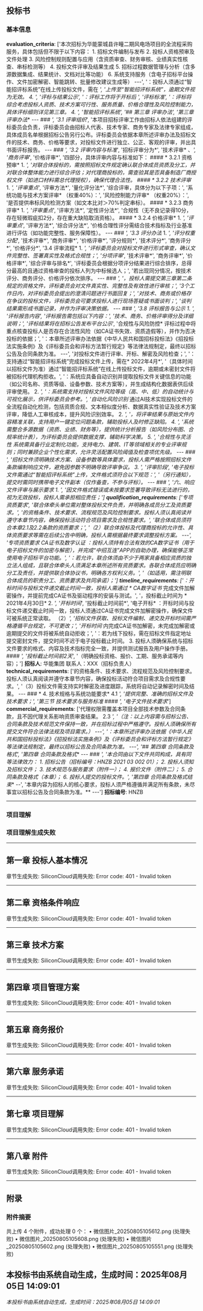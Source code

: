 ## 投标书

### 基本信息

**evaluation_criteria**: ['本次招标为华能蒙城县许疃二期风电场项目的全流程采购服务，具体包括但不限于以下内容： 1. 招标文件编制与发布 2. 投标人资格预审及文件处理 3. 风险控制规则配置与应用（含资质审查、财务审核、业绩真实性核查、串标检测等） 4. 投标文件评审及结果生成 5. 招标过程数据管理与分析（含多源数据集成、结果统计、文档对比等功能） 6. 系统支持服务（含电子招标平台操作、文件加密解密、智能跳转、批量修改建议生成等） ---', '：投标人须通过“智能招评标系统”在线上传投标文件，需在 *', '上传至“智能招评标系统”，逾期文件视为无效。 4. *', '评标与结果公示*', '：评标工作将于开标后 *', '评标标准*', '：评标将综合考虑投标人资质、技术方案可行性、服务质量、价格合理性及风险控制能力，具体评标细则详见第三章。 4. *', '智能招评标系统*', '## 第三章 评审办法', '第三章 评审办法** --- ### *', '3.1 评审组织*', '本项目招标评审工作由招标人依法组建的评标委员会负责，评标委员会由招标人代表、技术专家、商务专家及法律专家组成，具体成员名单根据招标公告另行公布。评标委员会依据本章所述评审办法及招标文件的技术、商务、价格等要求，对投标文件进行独立、公正、客观的评审，并出具书面评标报告。 --- ### *', '3.2 评审内容与标准*', '招标评审分为*', '技术评审* 、*', '商务评审*', '价格评审*', '四部分，具体评审内容与标准如下： #### * 3.2.1 资格预审* 1. *', '对联合体投标的，需按照招标文件规定确认联合体成员资质及分工，并对联合体整体能力进行综合评估；对代理商投标的，需查验其是否具备制造厂商授权文件（如进口材料需总代理授权），确保代理合法性。 #### * 3.2.2 技术评审* 1. *', '评审重点*', '评审方法*', '量化评分法*', '综合评审，具体分为以下子项：', '系统功能与技术方案评审* （权重40%）：', '风险控制能力评审* （权重20%）：', '是否提供串标风险检测方案（如文本比对＞70%判定串标）。 #### * 3.2.3 商务评审* 1. *', '评审重点*', '评审方法*', '定性评分法*', '合规性（无不良记录得10分，存在轻微瑕疵扣2分，存在重大缺陷取消资格）。 #### * 3.2.4 价格评审* 1. *', '评审重点*', '评审方法*', '综合评分法*', '价格合理性评分需结合技术指标及行业基准进行评估（如功能完整性、服务保障性）。 --- ### *', '3.3 评分办法* 1. *', '评分权重分配*', '技术评审*', '商务评审*', '价格评审*', '评分规则*', '技术评分*', '商务评分*', '价格评分*', '3.4 评审流程* 1. *', '评标委员会对投标文件进行形式审查，确认文件完整性、签署真实性及格式合规性；', '分项评审*', '技术评审*', '商务评审*', '价格评审*', '综合评审与排名*', '评标委员会根据分项评分结果进行综合排序，总得分最高的且通过资格审查的投标人列为中标候选人；', '若出现同分情况，按技术评分、商务评分、价格评分依次排序。 --- ### *', '，投标人需提交第三章第二条规定的资格文件，评标委员会对文件真实性、完整性及有效性进行审核；', '3个工作日内，对评标委员会提出的澄清问题进行书面回复；', '对技术、商务或价格存在争议的投标文件，评标委员会可要求投标人进行现场答疑或书面谈判；', '谈判结果需形成书面记录，并作为评审决策依据。 --- ### *', '3.8 评标报告与公示* 1. *', '评标报告内容*', '评标报告需包括以下内容：', '技术、商务、价格评审得分及详细说明；', '评标结果将在招标公告发布平台公示*', '合规性与风险防控* 评标过程中将重点核查投标人是否存在合法性风险（如CA证书失效、资质造假等），并作为否决投标的依据；', '：本章所述评审办法依据《中华人民共和国招标投标法》《招投标法实施条例》及《评标委员会和评标方法暂行规定》等法律法规制定，最终以招标公告及合同条款为准。 ---', '对投标文件进行评审、开标、解密及风险检查；', '：支持通过“智能招评标系统”完成投标文件上传，需在* 2022年4月*', '（具体时间以招标文件为准）通过“智能招评标系统”在线上传投标文件，逾期或未密封文件将被招标代理机构拒收。', '：系统应具备自动识别并提取投标文件关键信息的功能（如公司名称、资质等级、设备参数、技术方案等），并生成结构化数据表供后续评审使用。 2. *', '：系统需支持对投标文件风险等级（高、中、低）的自动统计与可视化展示，供评标委员会参考。', '自动化风险识别* 通过AI技术实现投标文件的全流程自动化检测，包括资质合规、文本相似度分析、数据真实性验证及技术方案评审，降低人工审核成本，提升风险识别效率。 2. *', '，将评审结果与原始文件内容精准关联，支持用户一键定位问题条款，辅助投标人及时修正缺陷。 4. *', '系统需整合多源数据（资质、业绩、财务等），提供统计分析报告（如风险分布图、合规率统计表），为评标委员会提供数据支撑，辅助科学决策。 5. *', '合规性与灵活性* 系统需具备行业定制化功能，支持电力、建筑、IT等领域相关的专业评审规则；同时兼顾企业个性化需求，允许灵活配置风险阈值及检查项优先级。 --- ### *', '招标文件须明确技术方案、设备参数等具体要求，投标人需严格按照招标文件条款编制响应文件，避免因参数不明确导致评审争议。 3. *', '评审阶段*', '电子投标文件需通过“智能招评标系统”上传，文件格式须符合以下规范：', '（另行通知），提交时需同时携带电子文件副本（仅作备查，不参与评标）。 --- ### *', '六、响应文件评审与展示要求* 1. *', '因文件格式错误或未按要求签署导致评标无法进行的，视为无效投标，投标人需承担相应责任；']
**qualification_requirements**: ['专项资质要求*', '联合体牵头单位需对整体投标文件负责，并明确各成员分工及资质要求。', '的资格条件、技术要求、流程规范及风险控制要求。投标人须认真阅读并遵守本章节内容，确保投标活动符合项目需求及合规性要求。', '联合体成员须符合本章2.1及2.2条款的资质要求；', '（2）联合体投标及代理商投标的允许性、具体资质要求等需在后续公告中明确，投标人需根据最终要求调整投标方案。 ---', '专项资质要求* CA证书及数字认证* ：投标人须持有合法有效的CA数字证书（用于电子招标文件的加密与解密），并完成“中招互连”APP的自助办理，确保能够正常使用电子招标平台功能。', '：若允许，联合体须由不少于两家具备相应资质的独立法人组成，且联合体牵头人须满足本章所述所有资质要求。各联合体成员应明确分工及责任，并提供联合体协议书，明确各方权利义务。', '（如适用，需注明联合体成员的职责分工、资质要求及共同承诺）；']
**timeline_requirements**: ['：开标时间与投标文件递交截止时间一致，投标人需通过 * CA数字证书* 完成文件加解密操作，并提前完成CA证书及驱动程序的安装与测试。', '，投标截止时间为 * 2021年4月30日* 2. *', '开标时间*', '投标截止时间前*', '电子开标* ：开标时间与投标文件递交截止时间一致，投标人须通过CA证书完成文件加解密操作，确保文件可被系统正常读取。 （2）*', '招标文件获取、投标文件编制、递交及开标时间需严格遵循平台规定，不可更改；', '开标时间* 内完成CA证书加解密，未完成加解密或逾期提交的文件将被系统自动拒收；', '：若为线下投标，需在招标文件指定地址提交密封文件，提交时间不迟于电子投标截止时间。 3. 投标人须确保系统与招标文件要求的格式、内容及技术指标完全一致，并提供测试报告及用户操作手册。 #### *', '投标截止时间前2天*', '（明确投标资格、报价、工期、服务承诺等内容）；']
**招标人**: 华能集团 联系人：XXX（招标负责人）
**technical_requirements**: ['的资格条件、技术要求、流程规范及风险控制要求。投标人须认真阅读并遵守本章节内容，确保投标活动符合项目需求及合规性要求。', '（3）投标文件需支持实时解密及进度跟踪，系统将自动记录解密时间及结果。 --- ### * 4. 技术规格与系统功能要求* 4.1 *', '提供完整、准确的招标文件及技术要求；', '第三节 技术要求与服务标准* #### *', '电子文件技术要求*']
**commercial_requirements**: ['代理权限需覆盖本项目全部技术参数及合同条款，且不因代理关系影响资质审查结果。 2.3 *', '（注：以上内容需与招标公告、合同条款及技术规范文件保持一致，并在招标过程中严格遵守。投标人须确保所有提交文件符合法律法规及项目需求。） ---', '：本章所述评审办法依据《中华人民共和国招标投标法》《招投标法实施条例》及《评标委员会和评标方法暂行规定》等法律法规制定，最终以招标公告及合同条款为准。 ---', '## 第四章 合同条款及格式', '第四章 合同条款及格式** --- ### *', '本合同由以下文件共同构成，具有同等法律效力： 1. 招标公告（招标编号：HNZB 2021 03 002 01）； 2. 投标人须知及招标文件； 3. 技术规范与服务要求（附件一）； 4. 报价文件（附件二）； 5. 合同条款及格式（本章）； 6. 投标人提交的投标文件。', '第四章 合同条款及格式结束** --', '本章内容为招标人的核心要求，投标人须严格遵循并满足所有条款，未尽事宜以招标公告及合同条款为准。** ---']
**招标编号**: HNZB

---

### 项目理解

### 项目理解生成失败

---

## 第一章 投标人基本情况

章节生成失败: SiliconCloud调用失败: Error code: 401 - Invalid token

---

## 第二章 资格条件响应

章节生成失败: SiliconCloud调用失败: Error code: 401 - Invalid token

---

## 第三章 技术方案

章节生成失败: SiliconCloud调用失败: Error code: 401 - Invalid token

---

## 第四章 项目管理方案

章节生成失败: SiliconCloud调用失败: Error code: 401 - Invalid token

---

## 第五章 商务报价

章节生成失败: SiliconCloud调用失败: Error code: 401 - Invalid token

---

## 第六章 服务承诺

章节生成失败: SiliconCloud调用失败: Error code: 401 - Invalid token

---

## 第七章 项目理解

章节生成失败: SiliconCloud调用失败: Error code: 401 - Invalid token

---

## 第八章 附件

章节生成失败: SiliconCloud调用失败: Error code: 401 - Invalid token

---

## 附录

### 附件摘要

共上传 4 个附件，成功处理 0 个：
• 微信图片_20250805105612.png (处理失败)
• 微信图片_20250805105608.png (处理失败)
• 微信图片_20250805105602.png (处理失败)
• 微信图片_20250805105551.png (处理失败)

本投标书由系统自动生成，生成时间：2025年08月05日 14:09:01
---

*本投标书由系统自动生成，生成时间：2025年08月05日 14:09:01*
